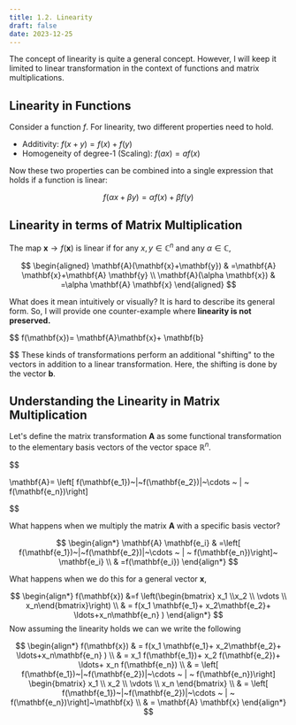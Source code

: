 ```yaml
---
title: 1.2. Linearity
draft: false
date: 2023-12-25
---
```


The concept of linearity is quite a general concept. However, I will keep it limited to linear transformation in the context of functions and matrix multiplications.

## Linearity in Functions

Consider a function $f$. For linearity, two different properties need to hold. 

- Additivity: $f(x+y)=f(x)+f(y)$
- Homogeneity of degree-1 (Scaling): $f(ax) = af(x)$

Now these two properties can be combined into a single expression that holds if a function is linear:

$$
f(\alpha x+ \beta y) = \alpha f(x) + \beta f(y)
$$

## Linearity in terms of Matrix Multiplication

The map $\mathbf{x} \rightarrow f(\mathbf{x})$ is linear if for any $x,y \in \mathbb{C}^{n}$ and any $\alpha \in \mathbb{C}$,


$$
\begin{aligned}
\mathbf{A}(\mathbf{x}+\mathbf{y}) & =\mathbf{A} \mathbf{x}+\mathbf{A} \mathbf{y} \\
\mathbf{A}(\alpha \mathbf{x}) & =\alpha \mathbf{A} \mathbf{x} 
\end{aligned}
$$

What does it mean intuitively or visually?  It is hard to describe its general form. So, I will provide one counter-example where <b>linearity is not preserved. </b>


$$
f(\mathbf{x})= \mathbf{A}\mathbf{x}+ \mathbf{b}

$$
These kinds of transformations perform an additional "shifting" to the vectors in addition to a linear transformation.  Here, the shifting is done by the vector $\mathbf{b}$. 

## Understanding the  Linearity in Matrix Multiplication

Let's define the matrix transformation $\mathbf{A}$ as some functional transformation to the elementary basis vectors of the vector space $\mathbb{R}^n$.

$$

\mathbf{A}= \left[ f(\mathbf{e_1})~|~f(\mathbf{e_2})|~\cdots ~ | ~ f(\mathbf{e_n})\right]

$$

What happens when we multiply the matrix $\mathbf{A}$ with a specific basis vector? 

$$
\begin{align*}
\mathbf{A} \mathbf{e_i} 
& =\left[ f(\mathbf{e_1})~|~f(\mathbf{e_2})|~\cdots ~ | ~ f(\mathbf{e_n})\right]~ \mathbf{e_i} \\
& =f(\mathbf{e_i}) 
\end{align*}
$$

What happens when we do this for  a general vector $\mathbf{x}$, 

$$
\begin{align*}
f(\mathbf{x}) &=f \left(\begin{bmatrix} x_1 \\x_2 \\ \vdots \\ x_n\end{bmatrix}\right) \\
& = f(x_1 \mathbf{e_1}+ x_2\mathbf{e_2}+ \ldots+x_n\mathbf{e_n} )
\end{align*}
$$
Now assuming the linearity holds we can we write the following

$$
\begin{align*}
f(\mathbf{x}) 
& = f(x_1 \mathbf{e_1}+ x_2\mathbf{e_2}+ \ldots+x_n\mathbf{e_n} ) \\
& = x_1 f(\mathbf{e_1})+ x_2 f(\mathbf{e_2})+ \ldots+ x_n f(\mathbf{e_n}) \\
& = \left[ f(\mathbf{e_1})~|~f(\mathbf{e_2})|~\cdots ~ | ~ f(\mathbf{e_n})\right] \begin{bmatrix} x_1 \\ x_2 \\ \vdots \\ x_n \end{bmatrix} \\
& = \left[ f(\mathbf{e_1})~|~f(\mathbf{e_2})|~\cdots ~ | ~ f(\mathbf{e_n})\right]~\mathbf{x} \\
& = \mathbf{A} \mathbf{x}
\end{align*}
$$



